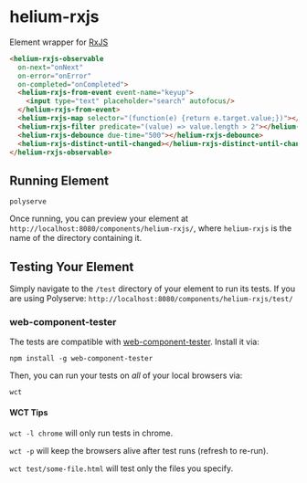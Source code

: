 # helium-rxjs

Element wrapper for [RxJS](https://github.com/Reactive-Extensions/RxJS)

```html
<helium-rxjs-observable
  on-next="onNext"
  on-error="onError" 
  on-completed="onCompleted">
  <helium-rxjs-from-event event-name="keyup">
    <input type="text" placeholder="search" autofocus/>
  </helium-rxjs-from-event>
  <helium-rxjs-map selector="(function(e) {return e.target.value;})"></helium-rxjs-map>
  <helium-rxjs-filter predicate="(value) => value.length > 2"></helium-rxjs-filter>
  <helium-rxjs-debounce due-time="500"></helium-rxjs-debounce>
  <helium-rxjs-distinct-until-changed></helium-rxjs-distinct-until-changed>
</helium-rxjs-observable>
```

## Running Element

    polyserve

Once running, you can preview your element at
`http://localhost:8080/components/helium-rxjs/`, where `helium-rxjs` is the name of the directory containing it.

## Testing Your Element

Simply navigate to the `/test` directory of your element to run its tests. If
you are using Polyserve: `http://localhost:8080/components/helium-rxjs/test/`

### web-component-tester

The tests are compatible with [web-component-tester](https://github.com/Polymer/web-component-tester).
Install it via:

    npm install -g web-component-tester

Then, you can run your tests on _all_ of your local browsers via:

    wct

#### WCT Tips

`wct -l chrome` will only run tests in chrome.

`wct -p` will keep the browsers alive after test runs (refresh to re-run).

`wct test/some-file.html` will test only the files you specify.